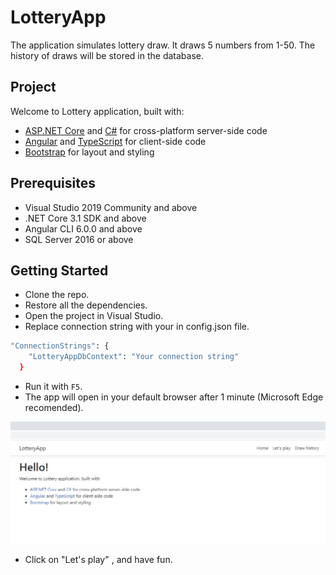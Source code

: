 # LotteryApp
The application simulates lottery draw. It draws 5 numbers from 1-50. 
The history of draws will be stored in the database. 

## Project
<p>Welcome to Lottery application, built with:</p>
<ul>
  <li><a href='https://get.asp.net/'>ASP.NET Core</a> and <a href='https://msdn.microsoft.com/en-us/library/67ef8sbd.aspx'>C#</a> for cross-platform server-side code</li>
  <li><a href='https://angular.io/'>Angular</a> and <a href='http://www.typescriptlang.org/'>TypeScript</a> for client-side code</li>
  <li><a href='http://getbootstrap.com/'>Bootstrap</a> for layout and styling</li>
</ul>

## Prerequisites
- Visual Studio 2019 Community and above
- .NET Core 3.1 SDK and above
- Angular CLI 6.0.0 and above
- SQL Server 2016 or above

## Getting Started
- Clone the repo.
- Restore all the dependencies.
- Open the project in Visual Studio.
- Replace connection string with your in config.json file.
```sh
"ConnectionStrings": {
    "LotteryAppDbContext": "Your connection string"
  }
```
- Run it with `F5`.
- The app will open in your default browser after 1 minute (Microsoft Edge recomended).

![alt text](https://github.com/mrok5/LotteryApp/blob/master/lotteryApp.jpg)

- Click on "Let's play" , and have fun.


